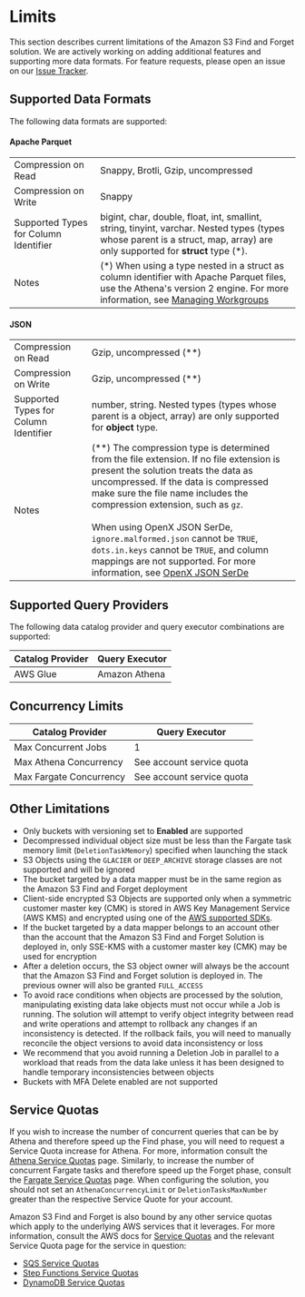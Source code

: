 # Limits

This section describes current limitations of the Amazon S3 Find and Forget
solution. We are actively working on adding additional features and supporting
more data formats. For feature requests, please open an issue on our [Issue
Tracker].

## Supported Data Formats

The following data formats are supported:

#### Apache Parquet

|                                       |                                                                                                                                                                              |
| ------------------------------------- | ---------------------------------------------------------------------------------------------------------------------------------------------------------------------------- |
| Compression on Read                   | Snappy, Brotli, Gzip, uncompressed                                                                                                                                           |
| Compression on Write                  | Snappy                                                                                                                                                                       |
| Supported Types for Column Identifier | bigint, char, double, float, int, smallint, string, tinyint, varchar. Nested types (types whose parent is a struct, map, array) are only supported for **struct** type (\*). |
| Notes                                 | (\*) When using a type nested in a struct as column identifier with Apache Parquet files, use the Athena's version 2 engine. For more information, see [Managing Workgroups] |

#### JSON

|                                       |                                                                                                                                                                                                                                                                                                                                                                                                                                                         |
| ------------------------------------- | ------------------------------------------------------------------------------------------------------------------------------------------------------------------------------------------------------------------------------------------------------------------------------------------------------------------------------------------------------------------------------------------------------------------------------------------------------- |
| Compression on Read                   | Gzip, uncompressed (\*\*)                                                                                                                                                                                                                                                                                                                                                                                                                               |
| Compression on Write                  | Gzip, uncompressed (\*\*)                                                                                                                                                                                                                                                                                                                                                                                                                               |
| Supported Types for Column Identifier | number, string. Nested types (types whose parent is a object, array) are only supported for **object** type.                                                                                                                                                                                                                                                                                                                                            |
| Notes                                 | (\*\*) The compression type is determined from the file extension. If no file extension is present the solution treats the data as uncompressed. If the data is compressed make sure the file name includes the compression extension, such as `gz`.<br><br>When using OpenX JSON SerDe, `ignore.malformed.json` cannot be `TRUE`, `dots.in.keys` cannot be `TRUE`, and column mappings are not supported. For more information, see [OpenX JSON SerDe] |

## Supported Query Providers

The following data catalog provider and query executor combinations are
supported:

| Catalog Provider | Query Executor |
| ---------------- | -------------- |
| AWS Glue         | Amazon Athena  |

## Concurrency Limits

| Catalog Provider        | Query Executor            |
| ----------------------- | ------------------------- |
| Max Concurrent Jobs     | 1                         |
| Max Athena Concurrency  | See account service quota |
| Max Fargate Concurrency | See account service quota |

## Other Limitations

- Only buckets with versioning set to **Enabled** are supported
- Decompressed individual object size must be less than the Fargate task memory
  limit (`DeletionTaskMemory`) specified when launching the stack
- S3 Objects using the `GLACIER` or `DEEP_ARCHIVE` storage classes are not
  supported and will be ignored
- The bucket targeted by a data mapper must be in the same region as the Amazon
  S3 Find and Forget deployment
- Client-side encrypted S3 Objects are supported only when a symmetric customer
  master key (CMK) is stored in AWS Key Management Service (AWS KMS) and
  encrypted using one of the [AWS supported SDKs].
- If the bucket targeted by a data mapper belongs to an account other than the
  account that the Amazon S3 Find and Forget Solution is deployed in, only
  SSE-KMS with a customer master key (CMK) may be used for encryption
- After a deletion occurs, the S3 object owner will always be the account that
  the Amazon S3 Find and Forget solution is deployed in. The previous owner will
  also be granted `FULL_ACCESS`
- To avoid race conditions when objects are processed by the solution,
  manipulating existing data lake objects must not occur while a Job is running.
  The solution will attempt to verify object integrity between read and write
  operations and attempt to rollback any changes if an inconsistency is
  detected. If the rollback fails, you will need to manually reconcile the
  object versions to avoid data inconsistency or loss
- We recommend that you avoid running a Deletion Job in parallel to a workload
  that reads from the data lake unless it has been designed to handle temporary
  inconsistencies between objects
- Buckets with MFA Delete enabled are not supported

## Service Quotas

If you wish to increase the number of concurrent queries that can be by Athena
and therefore speed up the Find phase, you will need to request a Service Quota
increase for Athena. For more, information consult the [Athena Service Quotas]
page. Similarly, to increase the number of concurrent Fargate tasks and
therefore speed up the Forget phase, consult the [Fargate Service Quotas] page.
When configuring the solution, you should not set an `AthenaConcurrencyLimit` or
`DeletionTasksMaxNumber` greater than the respective Service Quote for your
account.

Amazon S3 Find and Forget is also bound by any other service quotas which apply
to the underlying AWS services that it leverages. For more information, consult
the AWS docs for [Service Quotas] and the relevant Service Quota page for the
service in question:

- [SQS Service Quotas]
- [Step Functions Service Quotas]
- [DynamoDB Service Quotas]

[aws supported sdks]:
  https://docs.aws.amazon.com/AmazonS3/latest/userguide/UsingClientSideEncryption.html
[issue tracker]: https://github.com/awslabs/amazon-s3-find-and-forget/issues
[service quotas]:
  https://docs.aws.amazon.com/general/latest/gr/aws_service_limits.html
[service quotas]:
  https://docs.aws.amazon.com/general/latest/gr/aws_service_limits.html
[athena service quotas]:
  https://docs.aws.amazon.com/athena/latest/ug/service-limits.html
[fargate service quotas]:
  https://docs.aws.amazon.com/AmazonECS/latest/developerguide/service-quotas.html
[step functions service quotas]:
  https://docs.aws.amazon.com/step-functions/latest/dg/limits.html
[sqs service quotas]:
  https://docs.aws.amazon.com/AWSSimpleQueueService/latest/SQSDeveloperGuide/sqs-quotas.html
[dynamodb service quotas]:
  https://docs.aws.amazon.com/amazondynamodb/latest/developerguide/Limits.html
[deletion job]: ARCHITECTURE.md#deletion-jobs
[deletion queue]: ARCHITECTURE.md#deletion-queue
[managing workgroups]:
  https://docs.aws.amazon.com/athena/latest/ug/workgroups-create-update-delete.html
[openx json serde]:
  https://docs.aws.amazon.com/athena/latest/ug/json-serde.html#openx-json-serde
